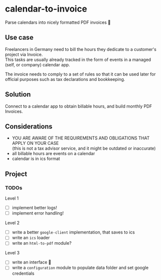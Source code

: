 # calendar-to-invoice

Parse calendars into nicely formatted PDF invoices 🧾

## Use case

Freelancers in Germany need to bill the hours they dedicate to a customer's project via Invoice.  
This tasks are usually already tracked in the form of events in a managed (self, or company) calendar app.

The invoice needs to comply to a set of rules so that it can be used later for official purposes such as tax declarations and bookkeeping.

## Solution

Connect to a calendar app to obtain billable hours, and build monthly PDF Invoices.

## Considerations

- YOU ARE AWARE OF THE REQUIREMENTS AND OBLIGATIONS THAT APPLY ON YOUR CASE  
  (this is not a tax advisor service, and it might be outdated or inaccurate)
- all billable hours are events on a calendar
- calendar is in ics format

## Project

### TODOs

Level 1

- [ ] implement better logs!
- [ ] implement error handling!

Level 2

- [ ] write a better `google-client` implementation, that saves to ics
- [ ] write an `ics` loader
- [ ] write an `html-to-pdf` module?

Level 3

- [ ] write an interface 🤖
- [ ] write a `configuration` module to populate data folder and set google credentials
